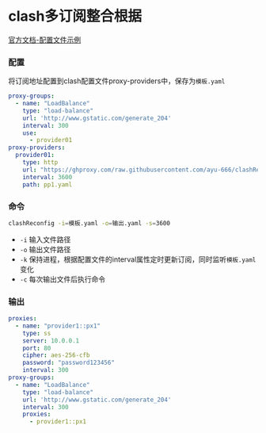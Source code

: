# clash多订阅整合根据

[官方文档-配置文件示例](https://github.com/Dreamacro/clash/wiki/configuration#all-configuration-options)

### 配置

将订阅地址配置到clash配置文件proxy-providers中，保存为`模板.yaml`

```yaml
proxy-groups:
  - name: "LoadBalance"
    type: "load-balance"
    url: 'http://www.gstatic.com/generate_204'
    interval: 300
    use:
      - provider01
proxy-providers:
  provider01:
    type: http
    url: "https://ghproxy.com/raw.githubusercontent.com/ayu-666/clashReconfig/main/examples/proxy_provider1.yaml"
    interval: 3600
    path: pp1.yaml
```

### 命令


```bash
clashReconfig -i=模板.yaml -o=输出.yaml -s=3600
```

- `-i` 输入文件路径
- `-o` 输出文件路径
- `-k` 保持进程，根据配置文件的interval属性定时更新订阅，同时监听`模板.yaml`变化
- `-c` 每次输出文件后执行命令

### 输出

```yaml
proxies:
  - name: "provider1::px1"
    type: ss
    server: 10.0.0.1
    port: 80
    cipher: aes-256-cfb
    password: "password123456"
    interval: 300
proxy-groups:
  - name: "LoadBalance"
    type: "load-balance"
    url: 'http://www.gstatic.com/generate_204'
    interval: 300
    proxies:
      - provider1::px1
```
